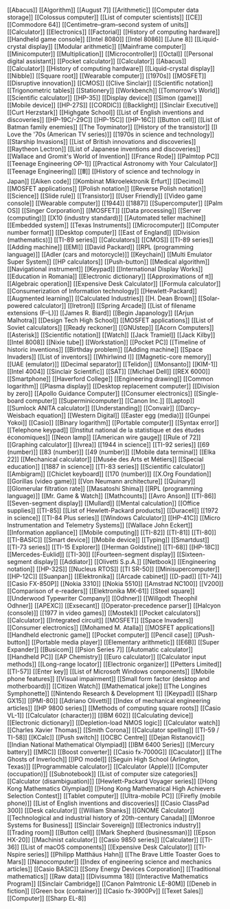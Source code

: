 [[Abacus]]
[[Algorithm]]
[[August 7]]
[[Arithmetic]]
[[Computer data storage]]
[[Colossus computer]]
[[List of computer scientists]]
[[CE]]
[[Commodore 64]]
[[Centimetre–gram–second system of units]]
[[Calculator]]
[[Electronics]]
[[Factorial]]
[[History of computing hardware]]
[[Handheld game console]]
[[Intel 8080]]
[[Intel 8086]]
[[June 8]]
[[Liquid-crystal display]]
[[Modular arithmetic]]
[[Mainframe computer]]
[[Minicomputer]]
[[Multiplication]]
[[Microcontroller]]
[[Octal]]
[[Personal digital assistant]]
[[Pocket calculator]]
[[Calculator]]
[[Abacus]]
[[Calculator]]
[[History of computing hardware]]
[[Liquid-crystal display]]
[[Nibble]]
[[Square root]]
[[Wearable computer]]
[[1970s]]
[[MOSFET]]
[[Disruptive innovation]]
[[CMOS]]
[[Clive Sinclair]]
[[Scientific notation]]
[[Trigonometric tables]]
[[Stationery]]
[[Workbench]]
[[Tomorrow's World]]
[[Scientific calculator]]
[[HP-35]]
[[Display device]]
[[Simon (game)]]
[[Mobile device]]
[[HP-27S]]
[[CORDIC]]
[[Backlight]]
[[Sinclair Executive]]
[[Curt Herzstark]]
[[Highgate School]]
[[List of English inventions and discoveries]]
[[HP-19C/-29C]]
[[HP-15C]]
[[HP-16C]]
[[Button cell]]
[[List of Batman family enemies]]
[[The Toyminator]]
[[History of the transistor]]
[[I Love the '70s (American TV series)]]
[[1970s in science and technology]]
[[Starship Invasions]]
[[List of British innovations and discoveries]]
[[Raytheon Lectron]]
[[List of Japanese inventions and discoveries]]
[[Wallace and Gromit's World of Invention]]
[[France Rode]]
[[Palmtop PC]]
[[Teenage Engineering OP-1]]
[[Practical Astronomy with Your Calculator]]
[[Teenage Engineering]]
[[🖩]]
[[History of science and technology in Japan]]
[[Aiken code]]
[[Kombinat Mikroelektronik Erfurt]]
[[Decimo]]
[[MOSFET applications]]
[[Polish notation]]
[[Reverse Polish notation]]
[[Science]]
[[Slide rule]]
[[Transistor]]
[[User Friendly]]
[[Video game console]]
[[Wearable computer]]
[[1944]]
[[1887]]
[[Supercomputer]]
[[Palm OS]]
[[Singer Corporation]]
[[MOSFET]]
[[Data processing]]
[[Server (computing)]]
[[X10 (industry standard)]]
[[Automated teller machine]]
[[Embedded system]]
[[Texas Instruments]]
[[Microcomputer]]
[[Computer number format]]
[[Desktop computer]]
[[East of England]]
[[Division (mathematics)]]
[[TI-89 series]]
[[Calculators]]
[[CMOS]]
[[TI-89 series]]
[[Adding machine]]
[[EMI]]
[[David Packard]]
[[RPL (programming language)]]
[[Adler (cars and motorcycle)]]
[[Keychain]]
[[Multi Emulator Super System]]
[[HP calculators]]
[[Push-button]]
[[Medical algorithm]]
[[Navigational instrument]]
[[Keypad]]
[[International Display Works]]
[[Education in Romania]]
[[Electronic dictionary]]
[[Approximations of π]]
[[Algebraic operation]]
[[Expensive Desk Calculator]]
[[Formula calculator]]
[[Consumerization of Information technology]]
[[Hewlett-Packard]]
[[Augmented learning]]
[[Calculated Industries]]
[[H. Dean Brown]]
[[Solar-powered calculator]]
[[Iretron]]
[[Spring Arcade]]
[[List of filename extensions (F–L)]]
[[James R. Biard]]
[[Begin Japanology]]
[[Arjun Malhotra]]
[[Design Tech High School]]
[[MOSFET applications]]
[[List of Soviet calculators]]
[[Ready reckoner]]
[[GNUstep]]
[[Acorn Computers]]
[[Asterisk]]
[[Scientific notation]]
[[Watch]]
[[Jack Tramiel]]
[[Jack Kilby]]
[[Intel 8008]]
[[Nixie tube]]
[[Workstation]]
[[Pocket PC]]
[[Timeline of historic inventions]]
[[Birthday problem]]
[[Adding machine]]
[[Space Invaders]]
[[List of inventors]]
[[Whirlwind I]]
[[Magnetic-core memory]]
[[UAE (emulator)]]
[[Decimal separator]]
[[Telidon]]
[[Monsanto]]
[[KIM-1]]
[[Intel 4004]]
[[Sinclair Scientific]]
[[SAT]]
[[Michael Dell]]
[[REX 6000]]
[[Smartphone]]
[[Haverford College]]
[[Engineering drawing]]
[[Common logarithm]]
[[Plasma display]]
[[Desktop replacement computer]]
[[Division by zero]]
[[Apollo Guidance Computer]]
[[Consumer electronics]]
[[Single-board computer]]
[[Superminicomputer]]
[[Canon Inc.]]
[[Laptop]]
[[Sumlock ANITA calculator]]
[[Understanding]]
[[Convair]]
[[Darcy–Weisbach equation]]
[[Western Digital]]
[[Easter egg (media)]]
[[Gunpei Yokoi]]
[[Casio]]
[[Binary logarithm]]
[[Portable computer]]
[[Syntax error]]
[[Telephone keypad]]
[[Institut national de la statistique et des études économiques]]
[[Neon lamp]]
[[American wire gauge]]
[[Rule of 72]]
[[Graphing calculator]]
[[Ivrea]]
[[1944 in science]]
[[TI-92 series]]
[[69 (number)]]
[[83 (number)]]
[[49 (number)]]
[[Mobile data terminal]]
[[Elka 22]]
[[Mechanical calculator]]
[[Musée des Arts et Métiers]]
[[Special education]]
[[1887 in science]]
[[TI-83 series]]
[[Scientific calculator]]
[[Ambigram]]
[[Chiclet keyboard]]
[[170 (number)]]
[[X.Org Foundation]]
[[Gorillas (video game)]]
[[Von Neumann architecture]]
[[Quinary]]
[[Glomerular filtration rate]]
[[Masatoshi Shima]]
[[RPL (programming language)]]
[[Mr. Game & Watch]]
[[Mathcounts]]
[[Avro Anson]]
[[TI-86]]
[[Seven-segment display]]
[[Mullard]]
[[Mental calculation]]
[[Office supplies]]
[[TI-85]]
[[List of Hewlett-Packard products]]
[[Duracell]]
[[1972 in science]]
[[TI-84 Plus series]]
[[Windows Calculator]]
[[HP-41C]]
[[Micro Instrumentation and Telemetry Systems]]
[[Wallace John Eckert]]
[[Information appliance]]
[[Mobile computing]]
[[TI-82]]
[[TI-81]]
[[TI-80]]
[[TI-BASIC]]
[[Smart device]]
[[Mobile device]]
[[Typing]]
[[Smartdust]]
[[TI-73 series]]
[[TI-15 Explorer]]
[[Herman Goldstine]]
[[TI-68]]
[[HP-18C]]
[[Mercedes-Euklid]]
[[TI-30]]
[[Fourteen-segment display]]
[[Sixteen-segment display]]
[[Addiator]]
[[Olivetti S.p.A.]]
[[Netbook]]
[[Engineering notation]]
[[HP-32S]]
[[Nucleus RTOS]]
[[TI SR-50]]
[[Minisupercomputer]]
[[HP-12C]]
[[Suanpan]]
[[Elektronika]]
[[Arcade cabinet]]
[[D-pad]]
[[TI-74]]
[[Casio FX-850P]]
[[Nokia 3310]]
[[Nokia 5510]]
[[Amstrad NC100]]
[[V200]]
[[Comparison of e-readers]]
[[Elektronika MK-61]]
[[Steel square]]
[[Underwood Typewriter Company]]
[[Odhner]]
[[Willgodt Theophil Odhner]]
[[APEXC]]
[[Exsecant]]
[[Operator-precedence parser]]
[[Halcyon (console)]]
[[1977 in video games]]
[[Mostek]]
[[Pocket calculators]]
[[Calculator]]
[[Integrated circuit]]
[[MOSFET]]
[[Space Invaders]]
[[Consumer electronics]]
[[Mohamed M. Atalla]]
[[MOSFET applications]]
[[Handheld electronic game]]
[[Pocket computer]]
[[Pencil case]]
[[Push-button]]
[[Portable media player]]
[[Elementary arithmetic]]
[[E6B]]
[[Super Expander]]
[[Busicom]]
[[Psion Series 7]]
[[Automatic calculator]]
[[Handheld PC]]
[[AP Chemistry]]
[[Euro calculator]]
[[Calculator input methods]]
[[Long-range locator]]
[[Electronic organizer]]
[[Petters Limited]]
[[TI-57]]
[[Enter key]]
[[List of Microsoft Windows components]]
[[Mobile phone features]]
[[Visual impairment]]
[[Small form factor (desktop and motherboard)]]
[[Citizen Watch]]
[[Mathematical joke]]
[[The Longines Symphonette]]
[[Nintendo Research & Development 1]]
[[Keypad]]
[[Sharp GX15]]
[[PMI-80]]
[[Adriano Olivetti]]
[[Index of mechanical engineering articles]]
[[HP 9800 series]]
[[Methods of computing square roots]]
[[Casio VL-1]]
[[Calculator (character)]]
[[IBM 602]]
[[Calculating device]]
[[Electronic dictionary]]
[[Depletion-load NMOS logic]]
[[Calculator watch]]
[[Charles Xavier Thomas]]
[[Smith Corona]]
[[Calculator spelling]]
[[TI-59 / TI-58]]
[[KCalc]]
[[Push switch]]
[[OCBC Centre]]
[[Dejan Ristanović]]
[[Indian National Mathematical Olympiad]]
[[IBM 6400 Series]]
[[Mercury battery]]
[[MRC]]
[[Boost converter]]
[[Casio fx-7000G]]
[[Caculator]]
[[The Ghosts of Inverloch]]
[[IPO model]]
[[Seguin High School (Arlington, Texas)]]
[[Programmable calculator]]
[[Calculator (Apple)]]
[[Computer (occupation)]]
[[Subnotebook]]
[[List of computer size categories]]
[[Calculator (disambiguation)]]
[[Hewlett-Packard Voyager series]]
[[Hong Kong Mathematics Olympiad]]
[[Hong Kong Mathematical High Achievers Selection Contest]]
[[Tablet computer]]
[[Ultra-mobile PC]]
[[Firefly (mobile phone)]]
[[List of English inventions and discoveries]]
[[Casio ClassPad 300]]
[[Desk calculator]]
[[William Shanks]]
[[GNOME Calculator]]
[[Technological and industrial history of 20th-century Canada]]
[[Monroe Systems for Business]]
[[Sinclair Sovereign]]
[[Electronics industry]]
[[Trading room]]
[[Button cell]]
[[Mark Shepherd (businessman)]]
[[Epson HX-20]]
[[Machinist calculator]]
[[Casio 9850 series]]
[[Calculater]]
[[TI-36]]
[[List of macOS components]]
[[Expensive Desk Calculator]]
[[TI-Nspire series]]
[[Philipp Matthäus Hahn]]
[[The Brave Little Toaster Goes to Mars]]
[[Nanocomputer]]
[[Index of engineering science and mechanics articles]]
[[Casio BASIC]]
[[Sony Energy Devices Corporation]]
[[Traditional mathematics]]
[[Raw data]]
[[Divisumma 18]]
[[Interactive Mathematics Program]]
[[Sinclair Cambridge]]
[[Canon Palmtronic LE-80M]]
[[Deneb in fiction]]
[[Green box (container)]]
[[Casio fx-3900Pv]]
[[Texet Sales]]
[[Computer]]
[[Sharp EL-8]]

